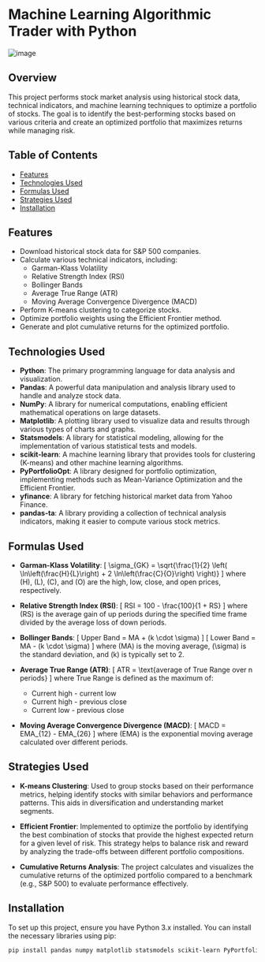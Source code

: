 # Machine Learning Algorithmic Trader with Python

![image](https://github.com/user-attachments/assets/ca9e4c77-539f-46a1-a9f3-3972190831f4)


## Overview
This project performs stock market analysis using historical stock data, technical indicators, and machine learning techniques to optimize a portfolio of stocks. The goal is to identify the best-performing stocks based on various criteria and create an optimized portfolio that maximizes returns while managing risk.

## Table of Contents
- [Features](#features)
- [Technologies Used](#technologies-used)
- [Formulas Used](#formulas-used)
- [Strategies Used](#strategies-used)
- [Installation](#installation)

## Features
- Download historical stock data for S&P 500 companies.
- Calculate various technical indicators, including:
  - Garman-Klass Volatility
  - Relative Strength Index (RSI)
  - Bollinger Bands
  - Average True Range (ATR)
  - Moving Average Convergence Divergence (MACD)
- Perform K-means clustering to categorize stocks.
- Optimize portfolio weights using the Efficient Frontier method.
- Generate and plot cumulative returns for the optimized portfolio.

## Technologies Used
- **Python**: The primary programming language for data analysis and visualization.
- **Pandas**: A powerful data manipulation and analysis library used to handle and analyze stock data.
- **NumPy**: A library for numerical computations, enabling efficient mathematical operations on large datasets.
- **Matplotlib**: A plotting library used to visualize data and results through various types of charts and graphs.
- **Statsmodels**: A library for statistical modeling, allowing for the implementation of various statistical tests and models.
- **scikit-learn**: A machine learning library that provides tools for clustering (K-means) and other machine learning algorithms.
- **PyPortfolioOpt**: A library designed for portfolio optimization, implementing methods such as Mean-Variance Optimization and the Efficient Frontier.
- **yfinance**: A library for fetching historical market data from Yahoo Finance.
- **pandas-ta**: A library providing a collection of technical analysis indicators, making it easier to compute various stock metrics.

## Formulas Used
- **Garman-Klass Volatility**: 
  \[
  \sigma_{GK} = \sqrt{\frac{1}{2} \left( \ln\left(\frac{H}{L}\right) + 2 \ln\left(\frac{C}{O}\right) \right)}
  \]
  where \(H\), \(L\), \(C\), and \(O\) are the high, low, close, and open prices, respectively.

- **Relative Strength Index (RSI)**:
  \[
  RSI = 100 - \frac{100}{1 + RS}
  \]
  where \(RS\) is the average gain of up periods during the specified time frame divided by the average loss of down periods.

- **Bollinger Bands**:
  \[
  Upper Band = MA + (k \cdot \sigma)
  \]
  \[
  Lower Band = MA - (k \cdot \sigma)
  \]
  where \(MA\) is the moving average, \(\sigma\) is the standard deviation, and \(k\) is typically set to 2.

- **Average True Range (ATR)**:
  \[
  ATR = \text{average of True Range over n periods}
  \]
  where True Range is defined as the maximum of:
  - Current high - current low
  - Current high - previous close
  - Current low - previous close

- **Moving Average Convergence Divergence (MACD)**:
  \[
  MACD = EMA_{12} - EMA_{26}
  \]
  where \(EMA\) is the exponential moving average calculated over different periods.

## Strategies Used
- **K-means Clustering**: Used to group stocks based on their performance metrics, helping identify stocks with similar behaviors and performance patterns. This aids in diversification and understanding market segments.

- **Efficient Frontier**: Implemented to optimize the portfolio by identifying the best combination of stocks that provide the highest expected return for a given level of risk. This strategy helps to balance risk and reward by analyzing the trade-offs between different portfolio compositions.

- **Cumulative Returns Analysis**: The project calculates and visualizes the cumulative returns of the optimized portfolio compared to a benchmark (e.g., S&P 500) to evaluate performance effectively.

## Installation
To set up this project, ensure you have Python 3.x installed. You can install the necessary libraries using pip:

```bash
pip install pandas numpy matplotlib statsmodels scikit-learn PyPortfolioOpt yfinance pandas-ta
